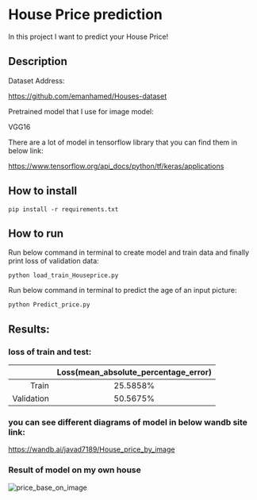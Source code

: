 # House Price prediction

In this project I want to predict your House Price!

## Description

Dataset Address:

https://github.com/emanhamed/Houses-dataset


Pretrained model that I use for image model:

VGG16

There are a lot of model in tensorflow library that you can find them in below link:

https://www.tensorflow.org/api_docs/python/tf/keras/applications


## How to install

```
pip install -r requirements.txt
```

##  How to run

Run below command in terminal to create model and train data and finally print loss of validation data:

```
python load_train_Houseprice.py
```

Run below command in terminal to predict the age of an input picture:

```
python Predict_price.py
```

## Results:

### loss of train and test:

 |           |       Loss(mean_absolute_percentage_error)     |   
 |---------: | :----------------: |
 |    Train     |        25.5858%          |     
 |    Validation    |       50.5675%          |    


### you can see different diagrams of model in below wandb site link:

https://wandb.ai/javad7189/House_price_by_image

### Result of model on my own house

![price_base_on_image](https://github.com/javadnematollahi/python-assignment/assets/86910174/42c76080-c053-4e14-a649-2c480173cfc0)
